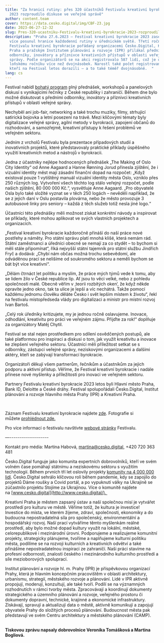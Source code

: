 ```yaml
---
title: "Za hranicí rutiny: přes 320 účastníků Festivalu kreativní byrokracie
  2023 rozproudilo diskuse ve veřejné správě"
author: content.team
cover: https://data.cesko.digital/img/CBF-23.jpg
date: 2023-06-27-12-32
slug: Pres-320-ucastniku-Festivalu-kreativni-byrokracie-2023-rozproudilo-diskuse-ve-verejne-sprave
description: "Praha 27.6.2023 – Festival kreativní byrokracie 2023 zase o něco
  více posunul hranice každodenní rutiny v úřednickém světě. Třetí ročník
  Festivalu kreativní byrokracie pořádaný organizacemi Česko.Digital, Kreativní
  Praha a pražským Institutem plánování a rozvoje (IPR) přilákal přední
  odborníky, inovátory a příznivce kreativních přístupů v oblasti veřejné
  správy. Podle organizátorů se na akci registrovalo 587 lidí, což je oproti
  loňskému ročníku více než dvojnásobek. Narostl také počet registrovaných,
  kteří na Festival letos dorazili – a to také téměř dvojnásobně.  "
lang: cs
---
```

<!--StartFragment-->

Festival nabídl [bohatý program](https://creativebureaucracy.cz/wp-content/uploads/2023/06/PROGRAM_2023_last.pdf) plný přednášek, workshopů a panelových diskusí s vynikajícími řečníky z České republiky i zahraničí. Během dne bylo možné diskutovat s předními odborníky, inovátory a příznivci kreativních přístupů v oblasti veřejné správy.

Nechyběl ani job-fair, networking a také trochu muziky, filmy, strhující satirická bojovka a letní posezení na trávě. Mezi klíčovými tématy byly digitalizace veřejné správy, agilní metody v byrokracii, zapojení občanů do rozhodování, a samozřejmě, kreativní přístupy k řešení problémů ve veřejném sektoru.



Jedním z vrcholů Festivalu byla prezentace případových studií a inovativních projektů, které představovaly praktické příklady úspěšného využití kreativních metod a nástrojů v byrokracii. 

Jedna z účastníky nejlépe hodnocených přednášek „The Making of Oslo City Identity“ od Anne Aagaard a Hanne Rønning Jorud přinesla zjištění, že i vizuální identity měst mají zásadní finanční dopad na rozpočet: „Když existoval pouze 1 vytištěný manuál vizuální identity města Oslo, vzniklo přes 250 různých log. Vytvoření všech těchto log stálo veřejný rozpočet, podle našich zjištění, 80 000 000 Kč.“, vysvětluje Anne Aagaard. „Pro obyvatelé Osla bylo také složité vyznat se v těch 250 logách – nevěděli například, že se z jejich daní v Oslu postavila plovárna, nebo že město provozuje 3 autobusové linky pro seniory – každá z těch služeb totiž nesla jiné logo.“ 

Účastníci této přednášky měli možnost získat konkrétní návody a inspirovat se příklady, které mohou aplikovat ve svých vlastních projektech a organizacích.



„Festival kreativní byrokracie každoročně přináší do naší práce nové postřehy a náměty. Pro státní správu platí mnohá klišé, která nemám rád. Státní zaměstnanci a úředníci obecně se nemají za co stydět – to bychom si měli stále připomínat“, říká nejvyšší státní tajemník pro státní službu Jindřich Fryč a dodává: „Chybí nám občas možná trochu sebevědomí, ale odváděnou prací se nelišíme od soukromého sektoru a neměli bychom se bát být více kreativní“.



„Dělám čtrnáct let politiku a myslím, že práce mých týmů vede k tomu, aby se lidem žilo v České republice líp. Ať jsou to věci velké, nebo z pohledu společnosti malé. Obecně věřím v ‚teorii rozbitých oken‘, že když někde opravíte jedno okno, tak ta ulice je lepší a víc nechátrá. Takže pomocí každému jednomu člověku děláte Česko i svět lepším místem k životu“, řekl na festivalu místopředseda vlády pro digitalizaci a ministr pro místní rozvoj Ivan Bartoš.



„Celý rok úředníky kritizujete, my je jednou ročně oslavujeme. Inovace, odhodlání, kreativitu pro práci ve veřejném zájmu. Přijďte za rok!“ doplňuje za organizátory Matěj Chytil.



Festival se stal nejen prostředkem pro sdílení osvědčených postupů, ale také platformou pro inspiraci a diskusi o tom, jak využít kreativitu a inovace ke zlepšení veřejného sektoru. Účastníci měli příležitost setkat se s odborníky, zástupci veřejné správy, neziskovými organizacemi a dalšími aktéry, kteří se zabývají transformací byrokracie.



Organizátoři děkují všem partnerům, řečníkům a účastníkům za jejich podporu a aktivní přístup. Věříme, že Festival kreativní byrokracie i nadále přinese nové myšlenky a příležitosti pro inovaci ve veřejném sektoru.



Partnery Festivalu kreativní byrokracie 2023 letos byli Hlavní město Praha, Bank ID, Deloitte a České dráhy. Festival spolupořádali Česko.Digital, Institut plánování a rozvoje hlavního města Prahy (IPR) a Kreativní Praha.

 

Záznam Festivalu kreativní byrokracie najdete [zde](https://www.youtube.com/watch?v=A6GTdn_3gOQ). Fotografie si můžete [prohlédnout zde.](https://drive.google.com/drive/folders/1LjvKXAyqh0c7wnxqOq5x61LiEgslIAfd)

Pro více informací o festivalu navštivte [webové stránky](https://cesko.digital/projects/festival-kreativni-byrokracie) Festivalu.



—--------------------

Kontakt pro média: Martina Habová, martina@cesko.digital, +420 720 363 481



Česko.Digital funguje jako komunita expertních dobrovolníků, kteří ve svém volném čase pomáhají státnímu a neziskovému sektoru s využitím technologií. Během prvních tří let oslovily projekty [komunity na 4 000 000 lidí](https://drive.google.com/file/d/1uwqL3xsfaSbje-dPK8wyfAAKFrWL_dc2/view). Česko.Digital sehrálo klíčovou roli během pandemie, kdy se zapojilo do projektů Dáme roušky a Covid portál, a po vypuknutí války na Ukrajině se zúčastnilo projektu Stojíme za Ukrajinou. Více o komunitě najdete na [www.cesko.digital](http://www.cesko.digital/). 



Kreativní Praha je městem zapsaný ústav a naší společnou misí je vytvářet prostředí pro kulturu ve městě. Věříme totiž, že kultura je investice! Investice do místa, ve kterém žijeme, zdraví, společnosti, ekonomiky a do budoucna nepostradatelná síla pro společenský, environmentální a hospodářský rozvoj. Naší prací vytváříme těmto myšlenkám reálné prostředí, aby bylo možné dopad kultury využít na lokální, městské, celorepublikové i mezinárodní úrovni. Podporujeme a realizujeme komunitní projekty, strategicky plánujeme, tvoříme a naplňujeme kulturní politiku města, podílíme se na rozvoji kulturních a kreativních odvětví a také přinášíme nepostradatelnou inspiraci ze zahraničí. Naši práci stavíme na profesní odbornosti, znalosti českého i mezinárodního kulturního prostředí a síle mezioborových spoluprací.



Institut plánování a rozvoje hl. m. Prahy (IPR) je příspěvkovou organizací Prahy, která je hlavním koncepčním pracovištěm v oblasti architektury, urbanismu, strategií, městského rozvoje a plánování. Lidé v IPR aktivně propojují, moderují, konzultují, ale také tvoří. Podílí se na významných rozhodnutích v rámci tvorby města. Zpracovávají a koordinují dokumenty strategického a územního plánování a rozvoje, veřejného prostoru či dokumenty dopravní, technické, krajinné a ekonomické infrastruktury. Získávají, spravují a aktualizují data o městě, aktivně komunikují a zapojují obyvatele Prahy do složitých procesů plánování. Budoucnost města pak představují ve svém Centru architektury a městského plánování (CAMP).

\
**T﻿iskovou zprávu napsaly dobrovolnice Veronika Tomášková a Martina Bogliová.**

<!--EndFragment-->